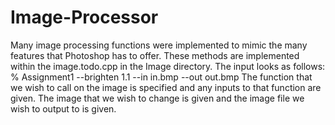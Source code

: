 # Image-Processor
Many image processing functions were implemented to mimic the many features that Photoshop has to offer. 
These methods are implemented within the image.todo.cpp in the Image directory. The input looks as follows:
% Assignment1 --brighten 1.1 --in in.bmp --out out.bmp
The function that we wish to call on the image is specified and any inputs to that function are given. The image that we wish to change is given and the image file we wish to output to is given. 
